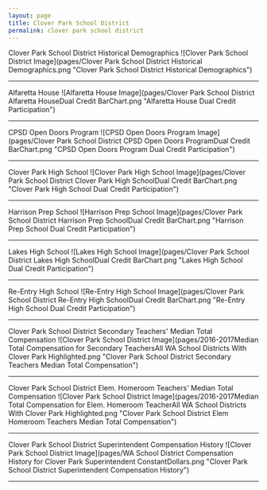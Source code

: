 ```yaml
---
layout: page
title: Clover Park School District
permalink: clover park school district
---
```



Clover Park School District Historical Demographics
![Clover Park School District Image](pages/Clover Park School District Historical Demographics.png "Clover Park School District Historical Demographics")

___

Alfaretta House
![Alfaretta House Image](pages/Clover Park School District Alfaretta HouseDual Credit BarChart.png "Alfaretta House Dual Credit Participation")

___

CPSD Open Doors Program
![CPSD Open Doors Program Image](pages/Clover Park School District CPSD Open Doors ProgramDual Credit BarChart.png "CPSD Open Doors Program Dual Credit Participation")

___

Clover Park High School
![Clover Park High School Image](pages/Clover Park School District Clover Park High SchoolDual Credit BarChart.png "Clover Park High School Dual Credit Participation")

___

Harrison Prep School
![Harrison Prep School Image](pages/Clover Park School District Harrison Prep SchoolDual Credit BarChart.png "Harrison Prep School Dual Credit Participation")

___

Lakes High School
![Lakes High School Image](pages/Clover Park School District Lakes High SchoolDual Credit BarChart.png "Lakes High School Dual Credit Participation")

___

Re-Entry High School
![Re-Entry High School Image](pages/Clover Park School District Re-Entry High SchoolDual Credit BarChart.png "Re-Entry High School Dual Credit Participation")

___

Clover Park School District Secondary Teachers' Median Total Compensation
![Clover Park School District Image](pages/2016-2017Median Total Compensation for Secondary TeachersAll WA School Districts With Clover Park Highlighted.png "Clover Park School District Secondary Teachers Median Total Compensation")

___

Clover Park School District Elem. Homeroom Teachers' Median Total Compensation
![Clover Park School District Image](pages/2016-2017Median Total Compensation for Elem. Homeroom TeacherAll WA School Districts With Clover Park Highlighted.png "Clover Park School District Elem Homeroom Teachers Median Total Compensation")

___

Clover Park School District Superintendent Compensation History
![Clover Park School District Image](pages/WA School District Compensation History for Clover Park Superintendent ConstantDollars.png "Clover Park School District Superintendent Compensation History")

___

